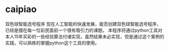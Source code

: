 # caipiao
双色球智能选号程序
现在人工智能的快速发展，能否创建双色球智能选号程序，已经是摆在每一位彩民面前一个很有吸引力的课题。
本程序将通过python工具对本人15年买彩的一些经验算法付诸实现，虽然结果未必实现，但是通过这个案例的实践，可以熟练的掌握python这个工具的使用。
